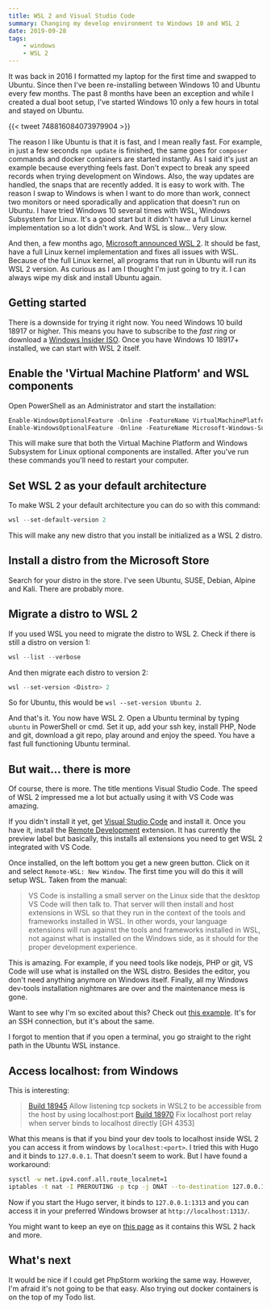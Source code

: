 ```yaml
---
title: WSL 2 and Visual Studio Code
summary: Changing my develop environment to Windows 10 and WSL 2
date: 2019-09-28
tags:
    - windows
    - WSL 2
---
```


It was back in 2016 I formatted my laptop for the first time and swapped to Ubuntu. Since then I've been re-installing between Windows 10 and Ubuntu every few months. The past 8 months have been an exception and while I created a dual boot setup, I've started Windows 10 only a few hours in total and stayed on Ubuntu.

{{< tweet 748816084073979904 >}}

The reason I like Ubuntu is that it is fast, and I mean really fast. For example, in just a few seconds `npm update` is finished, the same goes for `composer` commands and docker containers are started instantly. As I said it's just an example because everything feels fast. Don't expect to break any speed records when trying development on Windows. Also, the way updates are handled, the snaps that are recently added. It is easy to work with. The reason I swap to Windows is when I want to do more than work, connect two monitors or need sporadically and application that doesn't run on Ubuntu. I have tried Windows 10 several times with WSL, Windows Subsystem for Linux. It's a good start but it didn't have a full Linux kernel implementation so a lot didn't work. And WSL is slow... Very slow.

And then, a few months ago, [Microsoft announced WSL 2](https://youtu.be/lwhMThePdIo). It should be fast, have a full Linux kernel implementation and fixes all issues with WSL. Because of the full Linux kernel, all programs that run in Ubuntu will run its WSL 2 version. As curious as I am I thought I'm just going to try it. I can always wipe my disk and install Ubuntu again.

## Getting started

There is a downside for trying it right now. You need Windows 10 build 18917 or higher. This means you have to subscribe to the *fast ring* or download a [Windows Insider ISO](https://insider.windows.com/en-us/getting-started/). Once you have Windows 10 18917+ installed, we can start with WSL 2 itself.

## Enable the 'Virtual Machine Platform' and WSL components

Open PowerShell as an Administrator and start the installation:

```powershell
Enable-WindowsOptionalFeature -Online -FeatureName VirtualMachinePlatform
Enable-WindowsOptionalFeature -Online -FeatureName Microsoft-Windows-Subsystem-Linux
```

This will make sure that both the Virtual Machine Platform and Windows Subsystem for Linux optional components are installed. After you've run these commands you'll need to restart your computer.

## Set WSL 2 as your default architecture

To make WSL 2 your default architecture you can do so with this command:

```powershell
wsl --set-default-version 2
```

This will make any new distro that you install be initialized as a WSL 2 distro.

## Install a distro from the Microsoft Store

Search for your distro in the store. I've seen Ubuntu, SUSE, Debian, Alpine and Kali. There are probably more.

## Migrate a distro to WSL 2

If you used WSL you need to migrate the distro to WSL 2. Check if there is still a distro on version 1:

```powershell
wsl --list --verbose
```

And then migrate each distro to version 2:

```powershell
wsl --set-version <Distro> 2
```

So for Ubuntu, this would be `wsl --set-version Ubuntu 2`.

And that's it. You now have WSL 2. Open a Ubuntu terminal by typing `ubuntu` in PowerShell or cmd. Set it up, add your ssh key, install PHP, Node and git, download a git repo, play around and enjoy the speed. You have a fast full functioning Ubuntu terminal.

## But wait... there is more

Of course, there is more. The title mentions Visual Studio Code. The speed of WSL 2 impressed me a lot but actually using it with VS Code was amazing.

If you didn't install it yet, get [Visual Studio Code](https://code.visualstudio.com/) and install it. Once you have it, install the [Remote Development](https://marketplace.visualstudio.com/items?itemName=ms-vscode-remote.vscode-remote-extensionpack) extension. It has currently the preview label but basically, this installs all extensions you need to get WSL 2 integrated with VS Code.

Once installed, on the left bottom you get a new green button. Click on it and select `Remote-WSL: New Window`. The first time you will do this it will setup WSL. Taken from the manual:

> VS Code is installing a small server on the Linux side that the desktop VS Code will then talk to. That server will then install and host extensions in WSL so that they run in the context of the tools and frameworks installed in WSL. In other words, your language extensions will run against the tools and frameworks installed in WSL, not against what is installed on the Windows side, as it should for the proper development experience.

This is amazing. For example, if you need tools like nodejs, PHP or git, VS Code will use what is installed on the WSL distro. Besides the editor, you don't need anything anymore on Windows itself. Finally, all my Windows dev-tools installation nightmares are over and the maintenance mess is gone.

Want to see why I'm so excited about this? Check out [this example](https://microsoft.github.io/vscode-remote-release/images/ssh-readme.gif). It's for an SSH connection, but it's about the same.

I forgot to mention that if you open a terminal, you go straight to the right path in the Ubuntu WSL instance.

## Access localhost:<port> from Windows

This is interesting:

> [Build 18945](https://docs.microsoft.com/en-us/windows/wsl/release-notes#build-18945) Allow listening tcp sockets in WSL2 to be accessible from the host by using localhost:port
> [Build 18970](https://docs.microsoft.com/en-us/windows/wsl/release-notes#build-18970) Fix localhost port relay when server binds to localhost directly [GH 4353]

What this means is that if you bind your dev tools to localhost inside WSL 2 you can access it from windows by `localhost:<port>`. I tried this with Hugo and it binds to `127.0.0.1`. That doesn't seem to work. But I have found a workaround:

```bash
sysctl -w net.ipv4.conf.all.route_localnet=1
iptables -t nat -I PREROUTING -p tcp -j DNAT --to-destination 127.0.0.1
```

Now if you start the Hugo server, it binds to `127.0.0.1:1313` and you can access it in your preferred Windows browser at `http://localhost:1313/`.

You might want to keep an eye on [this page](https://github.com/shayne/wsl2-hacks) as it contains this WSL 2 hack and more.

## What's next

It would be nice if I could get PhpStorm working the same way. However, I'm afraid it's not going to be that easy. Also trying out docker containers is on the top of my Todo list.
